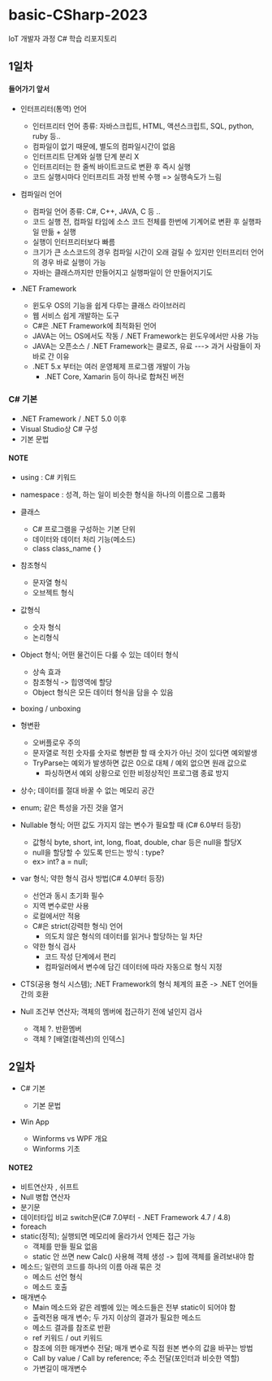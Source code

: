 # basic-CSharp-2023
IoT 개발자 과정 C# 학습 리포지토리

## 1일차

#### 들어가기 앞서
- 인터프리터(통역) 언어
    - 인터프리터 언어 종류: 자바스크립트, HTML, 액션스크립트, SQL, python, ruby 등..
    - 컴파일이 없기 때문에, 별도의 컴파일시간이 없음
    - 인터프리트 단계와 실행 단계 분리 X
    - 인터프리터는 한 줄씩 바이트코드로 변환 후 즉시 실행
    - 코드 실행시마다 인터프리트 과정 반복 수행 => 실행속도가 느림
- 컴파일러 언어
    - 컴파일 언어 종류: C#, C++, JAVA, C 등 ..
    - 코드 실행 전, 컴파일 타임에 소스 코드 전체를 한번에 기계어로 변환 후 실행파일 만듦 + 실행
    - 실행이 인터프리터보다 빠름
    - 크기가 큰 소스코드의 경우 컴파일 시간이 오래 걸릴 수 있지만 인터프리터 언어의 경우 바로 실행이 가능
    - 자바는 클래스까지만 만들어지고 실행파일이 안 만들어지기도

- .NET Framework
    - 윈도우 OS의 기능을 쉽게 다루는 클래스 라이브러리
    - 웹 서비스 쉽게 개발하는 도구
    - C#은 .NET Framework에 최적화된 언어
    - JAVA는 어느 OS에서도 작동 / .NET Framework는 윈도우에서만 사용 가능
    - JAVA는 오픈소스 / .NET Framework는 클로즈, 유료 ---> 과거 사람들이 자바로 간 이유
    - .NET 5.x 부터는 여러 운영체제 프로그램 개발이 가능
        - .NET Core, Xamarin 등이 하나로 합쳐진 버전

### C# 기본
- .NET Framework / .NET 5.0 이후
- Visual Studio상 C# 구성
- 기본 문법

#### NOTE
- using : C# 키워드
- namespace : 성격, 하는 일이 비슷한 형식을 하나의 이름으로 그룹화
- 클래스
    - C# 프로그램을 구성하는 기본 단위  
    - 데이터와 데이터 처리 기능(메소드)
    - class class_name { }

- 참조형식
    - 문자열 형식
    - 오브젝트 형식
- 값형식
    - 숫자 형식
    - 논리형식
- Object 형식; 어떤 물건이든 다룰 수 있는 데이터 형식
    - 상속 효과
    - 참조형식 -> 힙영역에 할당
    - Object 형식은 모든 데이터 형식을 담을 수 있음
- boxing / unboxing
- 형변환
    - 오버플로우 주의
    - 문자열로 적힌 숫자를 숫자로 형변환 할 때 숫자가 아닌 것이 있다면 예외발생
    - TryParse는 예외가 발생하면 값은 0으로 대체 / 예외 없으면 원래 값으로
        - 파싱하면서 예외 상황으로 인한 비정상적인 프로그램 종료 방지
- 상수; 데이터를 절대 바꿀 수 없는 메모리 공간
- enum; 같은 특성을 가진 것을 열거
- Nullable 형식; 어떤 값도 가지지 않는 변수가 필요할 때 (C# 6.0부터 등장)
    - 값형식 byte, short, int, long, float, double, char 등은 null을 할당X
    - null을 할당할 수 있도록 만드는 방식 : type?
    - ex> int? a = null;
- var 형식; 약한 형식 검사 방법(C# 4.0부터 등장)
    - 선언과 동시 초기화 필수
    - 지역 변수로만 사용
    - 로컬에서만 적용
    - C#은 strict(강력한 형식) 언어
        - 의도치 않은 형식의 데이터를 읽거나 할당하는 일 차단
    - 약한 형식 검사
        - 코드 작성 단계에서 편리
        - 컴파일러에서 변수에 담긴 데이터에 따라 자동으로 형식 지정
- CTS(공용 형식 시스템); .NET Framework의 형식 체계의 표준 -> .NET 언어들 간의 호환
- Null 조건부 연산자; 객체의 멤버에 접근하기 전에 널인지 검사
    - 객체 ?. 반환멤버
    - 객체 ? [배열(컬렉션)의 인덱스]


## 2일차
- C# 기본
    - 기본 문법

- Win App
    - Winforms vs WPF 개요
    - Winforms 기초

#### NOTE2
- 비트연산자 , 쉬프트
- Null 병합 연산자
- 분기문
- 데이터타입 비교 switch문(C# 7.0부터 - .NET Framework 4.7 / 4.8)
- foreach
- static(정적); 실행되면 메모리에 올라가서 언제든 접근 가능
    - 객체를 만들 필요 없음
    - static 안 쓰면 new Calc() 사용해 객체 생성 -> 힙에 객체를 올려보내야 함
- 메소드; 일련의 코드를 하나의 이름 아래 묶은 것
    - 메소드 선언 형식
    - 메소드 호출
- 매개변수
    - Main 메소드와 같은 레벨에 있는 메소드들은 전부 static이 되어야 함
    - 출력전용 매개 변수; 두 가지 이상의 결과가 필요한 메소드
    - 메소드 결과를 참조로 반환
    - ref 키워드 / out 키워드
    - 참조에 의한 매개변수 전달; 매개 변수로 직접 원본 변수의 값을 바꾸는 방법
    - Call by value / Call by reference; 주소 전달(포인터과 비슷한 역할)
    - 가변길이 매개변수